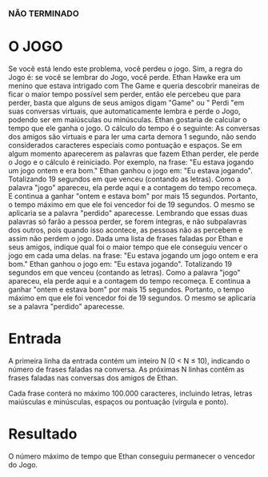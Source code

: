 ### NÃO TERMINADO

# O JOGO
Se você está lendo este problema, você perdeu o jogo. Sim, a regra do Jogo é: se você se lembrar do Jogo, você perde. Ethan Hawke era um menino que estava intrigado com The Game e queria descobrir maneiras de ficar o maior tempo possível sem perder, então ele percebeu que para perder, basta que alguns de seus amigos digam "Game" ou " Perdi "em suas conversas virtuais, que automaticamente lembra e perde o Jogo, podendo ser em maiúsculas ou minúsculas. Ethan gostaria de calcular o tempo que ele ganha o jogo. O cálculo do tempo é o seguinte: As conversas dos amigos são virtuais e para ler uma carta demora 1 segundo, não sendo considerados caracteres especiais como pontuação e espaços. Se em algum momento aparecerem as palavras que fazem Ethan perder, ele perde o Jogo e o cálculo é reiniciado. Por exemplo, na frase: "Eu estava jogando um jogo ontem e era bom." Ethan ganhou o jogo em: "Eu estava jogando". Totalizando 19 segundos em que venceu (contando as letras). Como a palavra "jogo" apareceu, ela perde aqui e a contagem do tempo recomeça. E continua a ganhar "ontem e estava bom" por mais 15 segundos. Portanto, o tempo máximo em que ele foi vencedor foi de 19 segundos. O mesmo se aplicaria se a palavra "perdido" aparecesse. Lembrando que essas duas palavras só farão a pessoa perder, se forem íntegras, e não subpalavras dos outros, pois quando isso acontece, as pessoas não as percebem e assim não perdem o jogo. Dada uma lista de frases faladas por Ethan e seus amigos, indique qual foi o maior tempo que ele conseguiu vencer o jogo em cada uma delas. na frase: "Eu estava jogando um jogo ontem e era bom." Ethan ganhou o jogo em: "Eu estava jogando". Totalizando 19 segundos em que venceu (contando as letras). Como a palavra "jogo" apareceu, ela perde aqui e a contagem do tempo recomeça. E continua a ganhar "ontem e estava bom" por mais 15 segundos. Portanto, o tempo máximo em que ele foi vencedor foi de 19 segundos. O mesmo se aplicaria se a palavra "perdido" aparecesse.

# Entrada
A primeira linha da entrada contém um inteiro N (0 < N ≤ 10), indicando o número de frases faladas na conversa. As próximas N linhas contêm as frases faladas nas conversas dos amigos de Ethan.

Cada frase conterá no máximo 100.000 caracteres, incluindo letras, letras maiúsculas e minúsculas, espaços ou pontuação (vírgula e ponto).

# Resultado
O número máximo de tempo que Ethan conseguiu permanecer o vencedor do Jogo.
